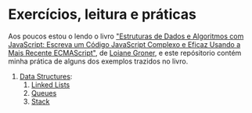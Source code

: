# Exercícios, leitura e práticas

Aos poucos estou o lendo o livro ["Estruturas de Dados e Algoritmos com JavaScript: Escreva um Código JavaScript Complexo e Eficaz Usando a Mais Recente ECMAScript"](https://www.amazon.com.br/gp/product/8575226932/ref=ppx_od_dt_b_asin_image_s01?ie=UTF8&psc=1), de [Loiane Groner](https://loiane.training), e este repósitorio contém minha prática de alguns dos exemplos trazidos no livro. 

1. [Data Structures](/src/data-structures/):
    1. [Linked Lists](/src/data-structures/linked-lists/)
    2. [Queues](/src/data-structures/queues/) 
    3. [Stack](/src/data-structures/stacks/)